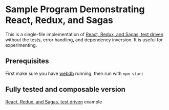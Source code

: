 # Sample Program Demonstrating React, Redux, and Sagas

This is a single-file implementation
of [React, Redux, and Sagas, test driven](https://github.com/cjdev/react-redux-saga-test-driven)
without the tests, error handling, and dependency inversion. It is useful for experimenting.

## Prerequisites

First make sure you have [webdb](https://github.com/cjdev/webdb) running, then run with `npm start`

## Fully tested and composable version

[React, Redux, and Sagas, test driven](https://github.com/cjdev/react-redux-saga-test-driven) example
